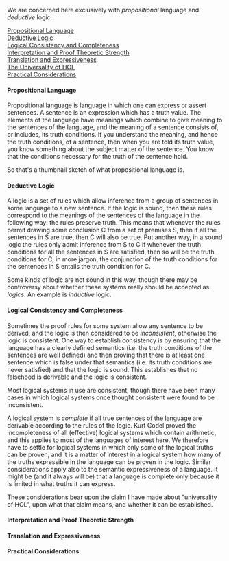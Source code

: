 We are concerned here exclusively with _propositional_ language and _deductive_ logic.

[Propositional Language](#propositional-language)  
[Deductive Logic](#deductive-logic)  
[Logical Consistency and Completeness](#logical-consistency-and-completeness)  
[Interpretation and Proof Theoretic Strength](#interpretation-and-proof-theoretic-strength)  
[Translation and Expressiveness](#translation-and-expressiveness)  
[The Universality of HOL](#the-universality-of-HOL)  
[Practical Considerations](#practical-considerations)  

#### Propositional Language

Propositional language is language in which one can express or assert sentences.
A sentence is an expression which has a truth value.
The elements of the language have meanings which combine to give meaning to the sentences of the language, and the meaning of a sentence consists of, or includes, its truth conditions.
If you understand the meaning, and hence the truth conditions, of a sentence, then when you are told its truth value, you know something about the subject matter of the sentence.
You know that the conditions necessary for the truth of the sentence hold.

So that's a thumbnail sketch of what propositional language is.

#### Deductive Logic

A logic is a set of rules which allow inference from a group of sentences in some language to a new sentence.
If the logic is sound, then these rules correspond to the meanings of the sentences of the language in the following way: the rules preserve truth.
This means that whenever the rules permit drawing some conclusion C from a set of premises S, then if all the sentences in S are true, then C will also be true.
Put another way, in a sound logic the rules only admit inference from S to C if whenever the truth conditions for all the sentences in S are satisfied, then so will be the truth conditions for C, in more jargon, the conjunction of the truth conditions for the sentences in S entails the truth condition for C.

Some kinds of logic are not sound in this way, though there may be controversy about whether these systems really should be accepted as _logics_.
An example is _inductive_ logic.

#### Logical Consistency and Completeness

Sometimes the proof rules for some system allow any sentence to be derived, and the logic is then considered to be _inconsistent_, otherwise the logic is consistent.
One way to establish consistency is by ensuring that the language has a clearly defined semantics (i.e. the truth conditions of the sentences are well defined) and then proving that there is at least one sentence which is false under that semantics (i.e. its truth conditions are never satisfied) and that the logic is sound.
This establishes that no falsehood is derivable and the logic is consistent.

Most logical systems in use are consistent, though there have been many cases in which logical systems once thought consistent were found to be inconsistent.

A logical system is _complete_ if all true sentences of the language are derivable according to the rules of the logic.
Kurt Godel proved the incompleteness of all (effective) logical systems which contain arithmetic, and this applies to most of the languages of interest here.
We therefore have to settle for logical systems in which only some of the logical truths can be proven, and it is a matter of interest in a logical system how many of the truths expressible in the language can be proven in the logic.
Similar considerations apply also to the semantic expressiveness of a language.
It might be (and it always will be) that a language is complete only because it is limited in what truths it can express.

These considerations bear upon the claim I have made about "universality of HOL", upon what that claim means, and whether it can be established.

#### Interpretation and Proof Theoretic Strength

#### Translation and Expressiveness

#### Practical Considerations

